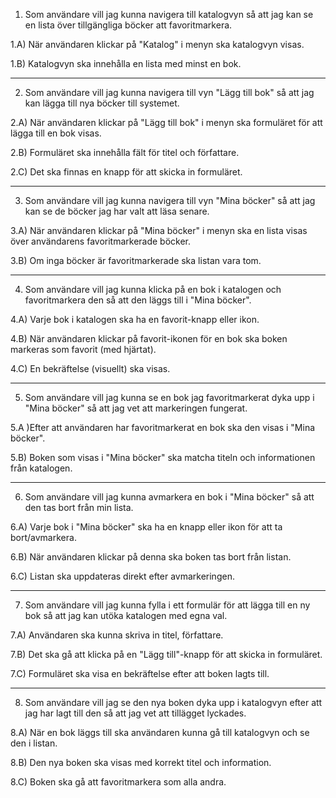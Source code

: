 1. Som användare vill jag kunna navigera till katalogvyn så att jag kan se en lista över tillgängliga böcker att favoritmarkera.

1.A) När användaren klickar på "Katalog" i menyn ska katalogvyn visas.

1.B) Katalogvyn ska innehålla en lista med minst en bok.

---

2. Som användare vill jag kunna navigera till vyn "Lägg till bok" så att jag kan lägga till nya böcker till systemet.

2.A) När användaren klickar på "Lägg till bok" i menyn ska formuläret för att lägga till en bok visas.

2.B) Formuläret ska innehålla fält för titel och författare.

2.C) Det ska finnas en knapp för att skicka in formuläret.

---

3. Som användare vill jag kunna navigera till vyn "Mina böcker" så att jag kan se de böcker jag har valt att läsa senare.

3.A) När användaren klickar på "Mina böcker" i menyn ska en lista visas över användarens favoritmarkerade böcker.

3.B) Om inga böcker är favoritmarkerade ska listan vara tom.

---

4. Som användare vill jag kunna klicka på en bok i katalogen och favoritmarkera den så att den läggs till i "Mina böcker".

4.A) Varje bok i katalogen ska ha en favorit-knapp eller ikon.

4.B) När användaren klickar på favorit-ikonen för en bok ska boken markeras som favorit (med hjärtat).

4.C) En bekräftelse (visuellt) ska visas.

---

5. Som användare vill jag kunna se en bok jag favoritmarkerat dyka upp i "Mina böcker" så att jag vet att markeringen fungerat.

5.A )Efter att användaren har favoritmarkerat en bok ska den visas i "Mina böcker".

5.B) Boken som visas i "Mina böcker" ska matcha titeln och informationen från katalogen.

---

6. Som användare vill jag kunna avmarkera en bok i "Mina böcker" så att den tas bort från min lista.

6.A) Varje bok i "Mina böcker" ska ha en knapp eller ikon för att ta bort/avmarkera.

6.B) När användaren klickar på denna ska boken tas bort från listan.

6.C) Listan ska uppdateras direkt efter avmarkeringen.

---

7. Som användare vill jag kunna fylla i ett formulär för att lägga till en ny bok så att jag kan utöka katalogen med egna val.

7.A) Användaren ska kunna skriva in titel, författare.

7.B) Det ska gå att klicka på en "Lägg till"-knapp för att skicka in formuläret.

7.C) Formuläret ska visa en bekräftelse efter att boken lagts till.

---

8. Som användare vill jag se den nya boken dyka upp i katalogvyn efter att jag har lagt till den så att jag vet att tillägget lyckades.

8.A) När en bok läggs till ska användaren kunna gå till katalogvyn och se den i listan.

8.B) Den nya boken ska visas med korrekt titel och information.

8.C) Boken ska gå att favoritmarkera som alla andra.
